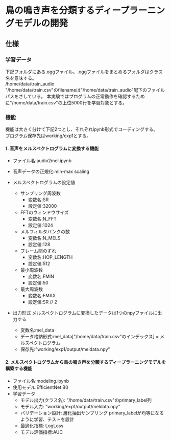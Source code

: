 # 鳥の鳴き声を分類するディープラーニングモデルの開発
## 仕様
### 学習データ
下記フォルダにある.oggファイル。.oggファイルをまとめるフォルダはクラス名を意味する。<br>
/home/data/train_audio
<br>
"/home/data/train.csv"のfilenameは"/home/data/train_audio"配下のファイルパスをさしている。
本実験ではプログラムの正常動作を確認するために"/home/data/train.csv"の上位5000行を学習対象とする。

### 機能
機能は大きく分けて下記2つとし、それぞれipynb形式でコーディングする。
<br>
プログラム保存先はworking/exp1とする。

#### 1. 音声をメルスペクトログラムに変換する機能
- ファイル名:audio2mel.ipynb
- 音声データの正規化:min-max scaling
- メルスペクトログラムの設定値
    - サンプリング周波数
        - 変数名:SR
        - 設定値:32000
    - FFTのウィンドウサイズ
        - 変数名:N_FFT
        - 設定値:1024
    - メルフィルタバンクの数
        - 変数名:N_MELS
        - 設定値:128
    - フレーム間のずれ
        - 変数名:HOP_LENGTH
        - 設定値:512
    - 最小周波数
        - 変数名:FMIN
        - 設定値:50
    - 最大周波数
        - 変数名:FMAX
        - 設定値:SR // 2

- 出力形式
メルスペクトログラムに変換したデータは1つのnpyファイルに出力する
    - 変数名:mel_data
    - データ格納形式:mel_data["/home/data/train.csv"のインデックス] = メルスペクトログラム
    - 保存先:"working/exp1/output/meldata.npy"

#### 2. メルスペクトログラムから鳥の鳴き声を分類するディープラーニングモデルを構築する機能
- ファイル名:modeling.ipynb
- 使用モデル:EfficientNet B0
- 学習データ
    - モデル出力(クラス名):
        "/home/data/train.csv"のprimary_label列
    - モデル入力:
        "working/exp1/output/meldata.npy"
    - バリデーション設計:
        層化抽出サンプリング primary_labelが均等になるように学習、テストを設計
    - 最適化指標:
        LogLoss
    - モデル評価指標:AUC
